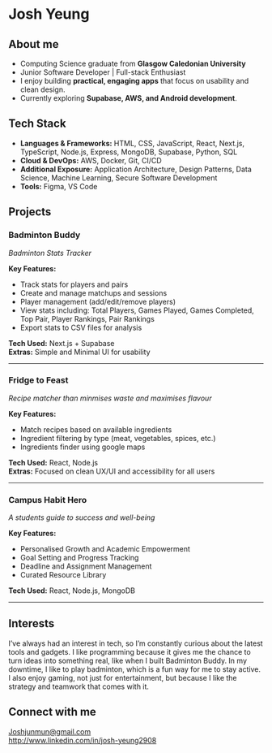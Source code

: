 # Josh Yeung

## About me
- Computing Science graduate from **Glasgow Caledonian University**  
- Junior Software Developer | Full-stack Enthusiast  
- I enjoy building **practical, engaging apps** that focus on usability and clean design.  
- Currently exploring **Supabase, AWS, and Android development**.  

## Tech Stack 
- **Languages & Frameworks:** HTML, CSS, JavaScript, React, Next.js, TypeScript, Node.js, Express, MongoDB, Supabase, Python, SQL  
- **Cloud & DevOps:** AWS, Docker, Git, CI/CD  
- **Additional Exposure:** Application Architecture, Design Patterns, Data Science, Machine Learning, Secure Software Development
- **Tools:** Figma, VS Code 

## Projects 
### Badminton Buddy
*Badminton Stats Tracker*  

**Key Features:**
- Track stats for players and pairs
- Create and manage matchups and sessions
- Player management (add/edit/remove players)
- View stats including: Total Players, Games Played, Games Completed, Top Pair, Player Rankings, Pair Rankings
- Export stats to CSV files for analysis

**Tech Used:** Next.js + Supabase  
**Extras:** Simple and Minimal UI for usability

---

### Fridge to Feast 
*Recipe matcher than minmises waste and maximises flavour*  

**Key Features:**
- Match recipes based on available ingredients
- Ingredient filtering by type (meat, vegetables, spices, etc.)
- Ingredients finder using google maps  

**Tech Used:** React, Node.js  
**Extras:** Focused on clean UX/UI and accessibility for all users

---

### Campus Habit Hero 
*A students guide to success and well-being*  

**Key Features:**  
- Personalised Growth and Academic Empowerment
- Goal Setting and Progress Tracking
- Deadline and Assignment Management
- Curated Resource Library

**Tech Used:**  React, Node.js, MongoDB  

---

## Interests
I’ve always had an interest in tech, so I’m constantly curious about the latest tools and gadgets. I like programming because it gives me the chance to turn ideas into something real, like when I built Badminton Buddy. In my downtime, I like to play badminton, which is a fun way for me to stay active. I also enjoy gaming, not just for entertainment, but because I like the strategy and teamwork that comes with it. 

## Connect with me 
Joshjunmun@gmail.com  
http://www.linkedin.com/in/josh-yeung2908

<!--
**1110JY/1110JY** is a ✨ _special_ ✨ repository because its `README.md` (this file) appears on your GitHub profile.

Here are some ideas to get you started:

- 🔭 I’m currently working on ...
- 🌱 I’m currently learning ...
- 👯 I’m looking to collaborate on ...
- 🤔 I’m looking for help with ...
- 💬 Ask me about ...
- 📫 How to reach me: ...
- 😄 Pronouns: ...
- ⚡ Fun fact: ...
-->
